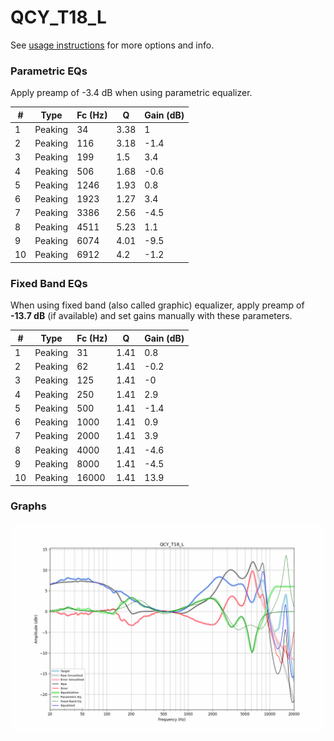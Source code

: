 # QCY_T18_L
See [usage instructions](https://github.com/jaakkopasanen/AutoEq#usage) for more options and info.

### Parametric EQs
Apply preamp of -3.4 dB when using parametric equalizer.

|   # | Type    |   Fc (Hz) |    Q |   Gain (dB) |
|-----|---------|-----------|------|-------------|
|   1 | Peaking |        34 | 3.38 |         1   |
|   2 | Peaking |       116 | 3.18 |        -1.4 |
|   3 | Peaking |       199 | 1.5  |         3.4 |
|   4 | Peaking |       506 | 1.68 |        -0.6 |
|   5 | Peaking |      1246 | 1.93 |         0.8 |
|   6 | Peaking |      1923 | 1.27 |         3.4 |
|   7 | Peaking |      3386 | 2.56 |        -4.5 |
|   8 | Peaking |      4511 | 5.23 |         1.1 |
|   9 | Peaking |      6074 | 4.01 |        -9.5 |
|  10 | Peaking |      6912 | 4.2  |        -1.2 |

### Fixed Band EQs
When using fixed band (also called graphic) equalizer, apply preamp of **-13.7 dB** (if available) and set gains manually with these parameters.

|   # | Type    |   Fc (Hz) |    Q |   Gain (dB) |
|-----|---------|-----------|------|-------------|
|   1 | Peaking |        31 | 1.41 |         0.8 |
|   2 | Peaking |        62 | 1.41 |        -0.2 |
|   3 | Peaking |       125 | 1.41 |        -0   |
|   4 | Peaking |       250 | 1.41 |         2.9 |
|   5 | Peaking |       500 | 1.41 |        -1.4 |
|   6 | Peaking |      1000 | 1.41 |         0.9 |
|   7 | Peaking |      2000 | 1.41 |         3.9 |
|   8 | Peaking |      4000 | 1.41 |        -4.6 |
|   9 | Peaking |      8000 | 1.41 |        -4.5 |
|  10 | Peaking |     16000 | 1.41 |        13.9 |

### Graphs
![](./QCY_T18_L.png)
